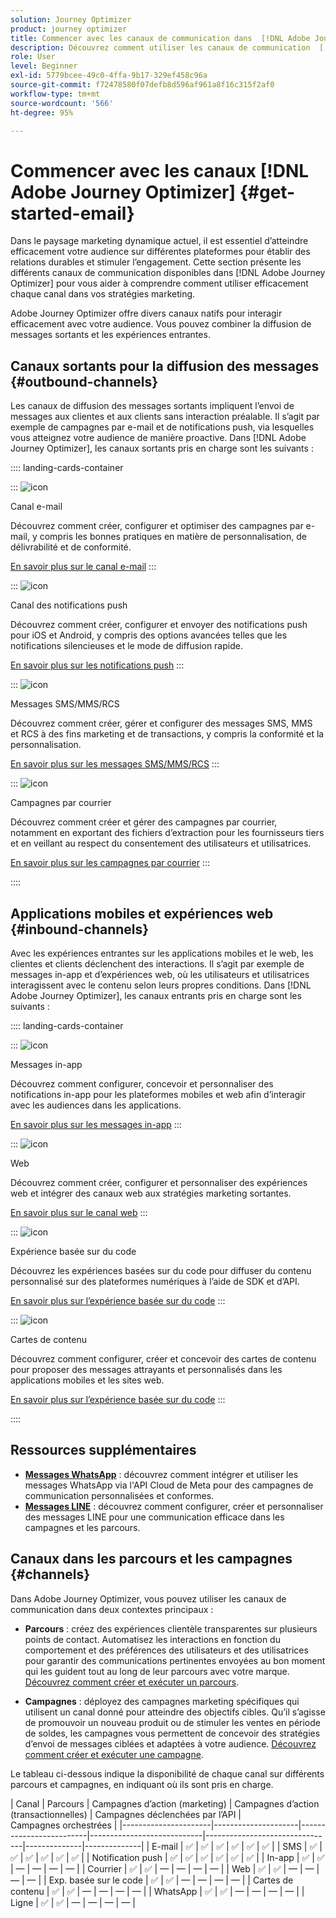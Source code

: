 ```yaml
---
solution: Journey Optimizer
product: journey optimizer
title: Commencer avec les canaux de communication dans  [!DNL Adobe Journey Optimizer]
description: Découvrez comment utiliser les canaux de communication  [!DNL Adobe Journey Optimizer] .
role: User
level: Beginner
exl-id: 5779bcee-49c0-4ffa-9b17-329ef458c96a
source-git-commit: f72478580f07defb8d596af961a8f16c315f2af0
workflow-type: tm+mt
source-wordcount: '566'
ht-degree: 95%

---
```



# Commencer avec les canaux [!DNL Adobe Journey Optimizer] {#get-started-email}

Dans le paysage marketing dynamique actuel, il est essentiel d’atteindre efficacement votre audience sur différentes plateformes pour établir des relations durables et stimuler l’engagement. Cette section présente les différents canaux de communication disponibles dans [!DNL Adobe Journey Optimizer] pour vous aider à comprendre comment utiliser efficacement chaque canal dans vos stratégies marketing.

Adobe Journey Optimizer offre divers canaux natifs pour interagir efficacement avec votre audience. Vous pouvez combiner la diffusion de messages sortants et les expériences entrantes.

## Canaux sortants pour la diffusion des messages {#outbound-channels}

Les canaux de diffusion des messages sortants impliquent l’envoi de messages aux clientes et aux clients sans interaction préalable. Il s’agit par exemple de campagnes par e-mail et de notifications push, via lesquelles vous atteignez votre audience de manière proactive. Dans [!DNL Adobe Journey Optimizer], les canaux sortants pris en charge sont les suivants :

:::: landing-cards-container

:::
![icon](https://cdn.experienceleague.adobe.com/icons/envelope.svg)

Canal e-mail

Découvrez comment créer, configurer et optimiser des campagnes par e-mail, y compris les bonnes pratiques en matière de personnalisation, de délivrabilité et de conformité.

[En savoir plus sur le canal e-mail](../../rp_landing_pages/email-landing-page.md)
:::

:::
![icon](https://cdn.experienceleague.adobe.com/icons/bell.svg)

Canal des notifications push

Découvrez comment créer, configurer et envoyer des notifications push pour iOS et Android, y compris des options avancées telles que les notifications silencieuses et le mode de diffusion rapide.

[En savoir plus sur les notifications push](../../rp_landing_pages/push-landing-page.md)
:::

:::
![icon](https://cdn.experienceleague.adobe.com/icons/comment-dots.svg)

Messages SMS/MMS/RCS

Découvrez comment créer, gérer et configurer des messages SMS, MMS et RCS à des fins marketing et de transactions, y compris la conformité et la personnalisation.

[En savoir plus sur les messages SMS/MMS/RCS](../../rp_landing_pages/sms-landing-page.md)
:::

:::
![icon](https://cdn.experienceleague.adobe.com/icons/mail-bulk.svg)

Campagnes par courrier

Découvrez comment créer et gérer des campagnes par courrier, notamment en exportant des fichiers d’extraction pour les fournisseurs tiers et en veillant au respect du consentement des utilisateurs et utilisatrices.

[En savoir plus sur les campagnes par courrier](../../rp_landing_pages/direct-mail-landing-page.md)
:::

::::

## Applications mobiles et expériences web {#inbound-channels}

Avec les expériences entrantes sur les applications mobiles et le web, les clientes et clients déclenchent des interactions. Il s’agit par exemple de messages in-app et d’expériences web, où les utilisateurs et utilisatrices interagissent avec le contenu selon leurs propres conditions. Dans [!DNL Adobe Journey Optimizer], les canaux entrants pris en charge sont les suivants :

:::: landing-cards-container

:::
![icon](https://cdn.experienceleague.adobe.com/icons/mobile.svg)

Messages in-app

Découvrez comment configurer, concevoir et personnaliser des notifications in-app pour les plateformes mobiles et web afin d’interagir avec les audiences dans les applications.

[En savoir plus sur les messages in-app](../../rp_landing_pages/in-app-landing-page.md)
:::

:::
![icon](https://cdn.experienceleague.adobe.com/icons/globe.svg)

Web

Découvrez comment créer, configurer et personnaliser des expériences web et intégrer des canaux web aux stratégies marketing sortantes.

[En savoir plus sur le canal web](../../rp_landing_pages/web-landing-page.md)
:::

:::
![icon](https://cdn.experienceleague.adobe.com/icons/code.svg)

Expérience basée sur du code

Découvrez les expériences basées sur du code pour diffuser du contenu personnalisé sur des plateformes numériques à l’aide de SDK et d’API.

[En savoir plus sur l’expérience basée sur du code](../../rp_landing_pages/code-based-experience-landing-page.md)
:::

:::
![icon](https://cdn.experienceleague.adobe.com/icons/id-card.svg)

Cartes de contenu

Découvrez comment configurer, créer et concevoir des cartes de contenu pour proposer des messages attrayants et personnalisés dans les applications mobiles et les sites web.

[En savoir plus sur l’expérience basée sur du code](../../rp_landing_pages/content-card-landing-page.md)
:::

::::


## Ressources supplémentaires

- **[Messages WhatsApp](../../rp_landing_pages/whatsapp-landing-page.md)** : découvrez comment intégrer et utiliser les messages WhatsApp via l&#39;API Cloud de Meta pour des campagnes de communication personnalisées et conformes.
- **[Messages LINE](../../rp_landing_pages/line-landing-page.md)** : découvrez comment configurer, créer et personnaliser des messages LINE pour une communication efficace dans les campagnes et les parcours.

## Canaux dans les parcours et les campagnes {#channels}

Dans Adobe Journey Optimizer, vous pouvez utiliser les canaux de communication dans deux contextes principaux :

- **Parcours** : créez des expériences clientèle transparentes sur plusieurs points de contact. Automatisez les interactions en fonction du comportement et des préférences des utilisateurs et des utilisatrices pour garantir des communications pertinentes envoyées au bon moment qui les guident tout au long de leur parcours avec votre marque. [Découvrez comment créer et exécuter un parcours](../building-journeys/journey-gs.md).

- **Campagnes** : déployez des campagnes marketing spécifiques qui utilisent un canal donné pour atteindre des objectifs cibles. Qu’il s’agisse de promouvoir un nouveau produit ou de stimuler les ventes en période de soldes, les campagnes vous permettent de concevoir des stratégies d’envoi de messages ciblées et adaptées à votre audience. [Découvrez comment créer et exécuter une campagne](../campaigns/get-started-with-campaigns.md).

Le tableau ci-dessous indique la disponibilité de chaque canal sur différents parcours et campagnes, en indiquant où ils sont pris en charge.

| Canal | Parcours | Campagnes d’action (marketing) | Campagnes d’action (transactionnelles) | Campagnes déclenchées par l’API | Campagnes orchestrées |
|----------------------|---------------------|-------------------------|----------------------------|--------------------------------|--------------|--------------|
| E-mail | ✅ | ✅ | ✅ | ✅ | ✅ | ✅ |
| SMS | ✅ | ✅ | ✅ | ✅ | ✅ | ✅ |
| Notification push | ✅ | ✅ | ✅ | ✅ | ✅ | ✅ |
| In-app | ✅ | ✅ | — | — | — | — |
| Courrier | ✅ | ✅ | — | — | — | — |
| Web | ✅ | ✅ | — | — | — | — |
| Exp. basée sur le code | ✅ | ✅ | — | — | — | — |
| Cartes de contenu | ✅ | ✅ | — | — | — | — |
| WhatsApp | ✅ | ✅ | — | — | — | — |
| Ligne | ✅ | ✅ | — | — | — | — |
